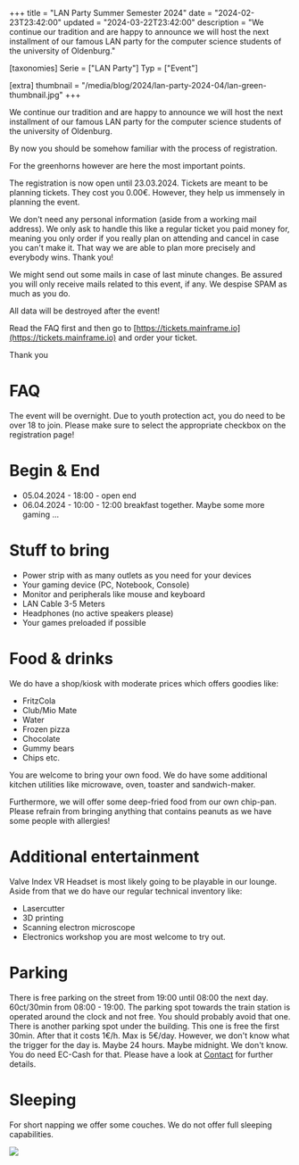 +++
title = "LAN Party Summer Semester 2024"
date = "2024-02-23T23:42:00"
updated = "2024-03-22T23:42:00"
description = "We continue our tradition and are happy to announce we will host the next installment of our famous LAN party for the computer science students of the university of Oldenburg."

[taxonomies]
Serie = ["LAN Party"]
Typ = ["Event"]

[extra]
thumbnail = "/media/blog/2024/lan-party-2024-04/lan-green-thumbnail.jpg"
+++

We continue our tradition and are happy to announce we will host the next installment of our famous LAN party for the
computer science students of the university of Oldenburg.

By now you should be somehow familiar with the process of registration.

For the greenhorns however are here the most important points.

The registration is now open until 23.03.2024.
Tickets are meant to be planning tickets. They cost you 0.00€. However, they help us immensely in planning the event.

We don't need any personal information (aside from a working mail address). We only ask to handle this like a regular
ticket you paid money for, meaning you only order if you really plan on attending and cancel in case you can't make it.
That way we are able to plan more precisely and everybody wins. Thank you!

We might send out some mails in case of last minute changes.
Be assured you will only receive mails related to this event, if any. We despise SPAM as much as you do.

All data will be destroyed after the event!

Read the FAQ first and then go to [https://tickets.mainframe.io](https://tickets.mainframe.io) and order your ticket.

Thank you

# FAQ

The event will be overnight. Due to youth protection act, you do need to be over 18 to join.
Please make sure to select the appropriate checkbox on the registration page!

# Begin & End

* 05.04.2024 - 18:00 - open end
* 06.04.2024 - 10:00 - 12:00 breakfast together. Maybe some more gaming ...

# Stuff to bring

- Power strip with as many outlets as you need for your devices
- Your gaming device (PC, Notebook, Console)
- Monitor and peripherals like mouse and keyboard
- LAN Cable 3-5 Meters
- Headphones (no active speakers please)
- Your games preloaded if possible

# Food & drinks

We do have a shop/kiosk with moderate prices which offers goodies like:

- FritzCola
- Club/Mio Mate
- Water
- Frozen pizza
- Chocolate
- Gummy bears
- Chips
  etc.

You are welcome to bring your own food. We do have some additional kitchen utilities like microwave, oven, toaster and
sandwich-maker.

Furthermore, we will offer some deep-fried food from our own chip-pan.
Please refrain from bringing anything that contains peanuts as we have some people with allergies!

# Additional entertainment

Valve Index VR Headset is most likely going to be playable in our lounge.
Aside from that we do have our regular technical inventory like:

- Lasercutter
- 3D printing
- Scanning electron microscope
- Electronics workshop
  you are most welcome to try out.

# Parking

There is free parking on the street from 19:00 until 08:00 the next day. 60ct/30min from 08:00 - 19:00.
The parking spot towards the train station is operated around the clock and not free. You should probably avoid that
one. There is another parking spot under the building. This one is free the first 30min. After that it costs 1€/h. Max is
5€/day. However, we don't know what the trigger for the day is. Maybe 24 hours. Maybe midnight. We don't know. You do
need EC-Cash for that.
Please have a look at [Contact](@/contact.md) for
further details.

# Sleeping

For short napping we offer some couches.
We do not offer full sleeping capabilities.

![](../../../media/blog/2024/lan-party-2024-04/lan-green.jpg)
